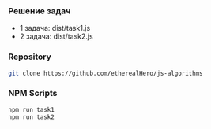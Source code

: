 ### Решение задач

- 1 задача: dist/task1.js
- 2 задача: dist/task2.js

### Repository

```bash
git clone https://github.com/etherealHero/js-algorithms
```

### NPM Scripts

```bash
npm run task1
npm run task2
```

